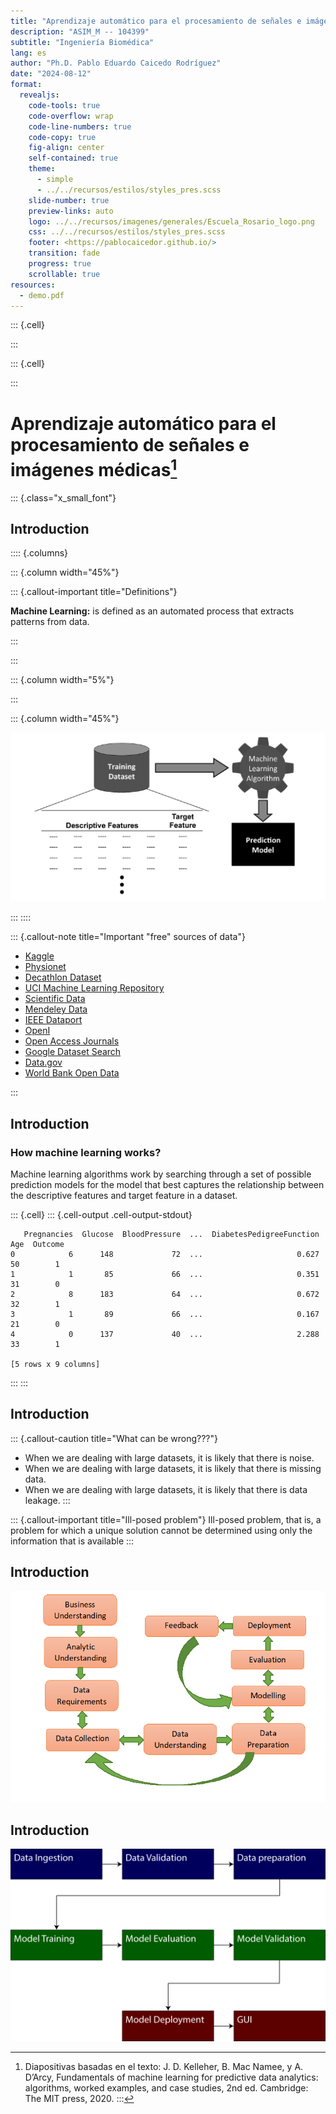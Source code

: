 ```yaml
---
title: "Aprendizaje automático para el procesamiento de señales e imágenes médicas"
description: "ASIM_M -- 104399"
subtitle: "Ingeniería Biomédica"
lang: es
author: "Ph.D. Pablo Eduardo Caicedo Rodríguez"
date: "2024-08-12"
format:
  revealjs: 
    code-tools: true
    code-overflow: wrap
    code-line-numbers: true
    code-copy: true
    fig-align: center
    self-contained: true
    theme: 
      - simple
      - ../../recursos/estilos/styles_pres.scss
    slide-number: true
    preview-links: auto
    logo: ../../recursos/imagenes/generales/Escuela_Rosario_logo.png
    css: ../../recursos/estilos/styles_pres.scss
    footer: <https://pablocaicedor.github.io/>
    transition: fade
    progress: true
    scrollable: true
resources:
  - demo.pdf
---
```



::: {.cell}

:::

::: {.cell}

:::



# Aprendizaje automático para el procesamiento de señales e imágenes médicas[^1]


::: {.class="x_small_font"}
[^1]: Diapositivas basadas en el texto: J. D. Kelleher, B. Mac Namee, y A. D’Arcy, Fundamentals of machine learning for predictive data analytics: algorithms, worked examples, and case studies, 2nd ed. Cambridge: The MIT press, 2020.
:::

##  Introduction

:::: {.columns}

::: {.column width="45%"}

::: {.callout-important title="Definitions"}

**Machine Learning:**  is defined as an automated process that extracts patterns from data.

:::

:::

::: {.column width="5%"}


:::


::: {.column width="45%"}

![](../../recursos/imagenes/Presentaciones/ASIM/machine_learning_process.png)

:::
::::

::: {.callout-note title="Important \"free\" sources of data"}

* [Kaggle](https://www.kaggle.com/)
* [Physionet](https://physionet.org/)
* [Decathlon Dataset](https://medicaldecathlon.com/)
* [UCI Machine Learning Repository](https://archive.ics.uci.edu/ml/index.php)
* [Scientific Data](https://www.nature.com/sdata/)
* [Mendeley Data](https://data.mendeley.com/)
* [IEEE Dataport](https://ieee-dataport.org/)
* [OpenI](https://openi.nlm.nih.gov/)
* [Open Access Journals](https://www.doaj.org/)
* [Google Dataset Search](https://datasetsearch.research.google.com/)
* [Data.gov](https://www.data.gov/)
* [World Bank Open Data](https://data.worldbank.org/)

:::

## Introduction 

### How machine learning works?    
Machine learning algorithms work by searching through a set of possible prediction models for the model that best captures the relationship between the descriptive features and target feature in a dataset.



::: {.cell}
::: {.cell-output .cell-output-stdout}

```
   Pregnancies  Glucose  BloodPressure  ...  DiabetesPedigreeFunction  Age  Outcome
0            6      148             72  ...                     0.627   50        1
1            1       85             66  ...                     0.351   31        0
2            8      183             64  ...                     0.672   32        1
3            1       89             66  ...                     0.167   21        0
4            0      137             40  ...                     2.288   33        1

[5 rows x 9 columns]
```


:::
:::



## Introduction

::: {.callout-caution title="What can be wrong???"}
* When we are dealing with large datasets, it is likely that there is noise.
* When we are dealing with large datasets, it is likely that there is missing data.
* When we are dealing with large datasets, it is likely that there is data leakage.
:::

::: {.callout-important title="Ill-posed problem"}
Ill-posed problem, that is, a problem for which a unique solution cannot be determined using only the information that is available
:::

## Introduction

![](../../recursos/imagenes/Presentaciones/ASIM/ds_workflow.png)

## Introduction

![](../../recursos/imagenes/Presentaciones/ASIM/MLWorkflow.png)